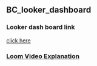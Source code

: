 ## BC_looker_dashboard

### Looker dash board link
[click here](https://lookerstudio.google.com/reporting/f9b7dad0-403a-416f-ab3e-fdad27a56030)
### [Loom Video Explanation](https://www.loom.com/share/e115327aaa92414f80a759ba5cace860?sid=5c5b3147-30f4-40c8-9a28-e6fdd214875b)
